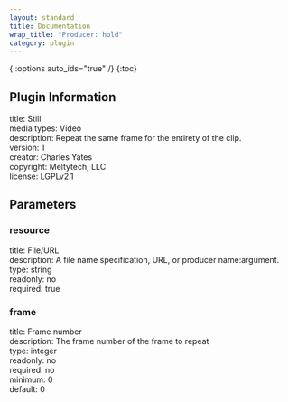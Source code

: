 ```yaml
---
layout: standard
title: Documentation
wrap_title: "Producer: hold"
category: plugin
---
```

{::options auto_ids="true" /}
{:toc}

## Plugin Information

title: Still  
media types:
Video  
description: Repeat the same frame for the entirety of the clip.  
version: 1  
creator: Charles Yates  
copyright: Meltytech, LLC  
license: LGPLv2.1  

## Parameters

### resource

title: File/URL    
description:
A file name specification, URL, or producer name:argument.  
type: string  
readonly: no  
required: true  

### frame

title: Frame number    
description:
The frame number of the frame to repeat  
type: integer  
readonly: no  
required: no  
minimum: 0  
default: 0  

